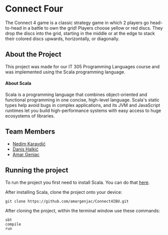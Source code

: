 # Connect Four

The Connect 4 game is a classic strategy game in which 2 players go head-to-head in a battle to own the grid! Players choose yellow or red discs. They drop the discs into the grid, starting in the middle or at the edge to stack their colored discs upwards, horizontally, or diagonally.

## About the Project

This project was made for our IT 305 Programming Languages course and was implemented using the Scala programming language.

#### About Scala

Scala is a programming language that combines object-oriented and functional programming in one concise, high-level language. Scala's static types help avoid bugs in complex applications, and its JVM and JavaScript runtimes let you build high-performance systems with easy access to huge ecosystems of libraries.

## Team Members
- [Nedim Karavdić](https://github.com/NedimKaravdic)
- [Danis Halkić](https://github.com/dhalkic)
- [Amar Genjac](https://github.com/amargenjac)

## Running the project 

To run the project you first need to install Scala. You can do that [here](https://www.scala-lang.org/download/).

After installing Scala, clone the project onto your device:
```
git clone https://github.com/amargenjac/Connect4IBU.git
```
After cloning the project, within the terminal window use these commands:
```
sbt
compile
run
```



